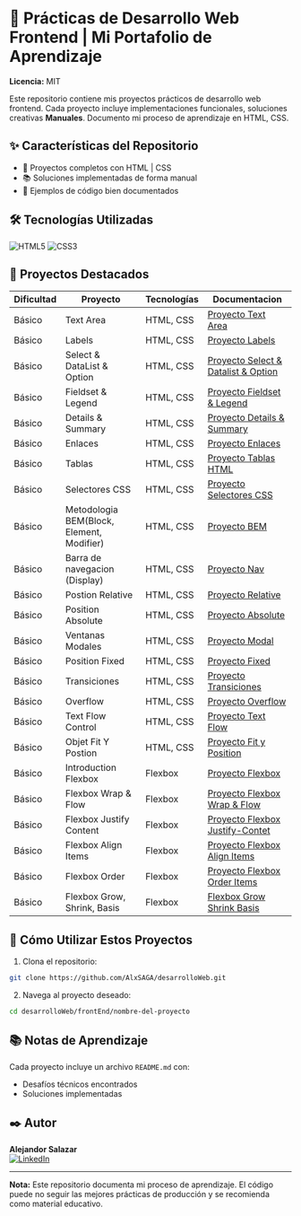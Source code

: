 
# 🎨 Prácticas de Desarrollo Web Frontend | Mi Portafolio de Aprendizaje
**Licencia:** MIT

Este repositorio contiene mis proyectos prácticos de desarrollo web frontend. Cada proyecto incluye implementaciones funcionales, soluciones creativas  **Manuales**. Documento mi proceso de aprendizaje en HTML, CSS.

## ✨ Características del Repositorio
- 🎯 Proyectos completos con HTML | CSS
- 📚 Soluciones implementadas de forma manual
- 🧪 Ejemplos de código bien documentados
## 🛠️ Tecnologías Utilizadas
![HTML5](https://img.shields.io/badge/-HTML5-E34F26?logo=html5&logoColor=white)
![CSS3](https://img.shields.io/badge/-CSS3-1572B6?logo=css3)

## 📌 Proyectos Destacados
| Dificultad | Proyecto                                  | Tecnologías | Documentacion                                                                       |
| ---------- | ----------------------------------------- | ----------- | ----------------------------------------------------------------------------------- |
| Básico     | Text Area                                 | HTML, CSS   | [Proyecto Text Area](frontEnd/01-text_area/README.md)                               |
| Básico     | Labels                                    | HTML, CSS   | [Proyecto Labels](frontEnd/02-labels/README.md)                                     |
| Básico     | Select & DataList & Option                | HTML, CSS   | [Proyecto Select & Datalist & Option](frontEnd/03-Select_Datalist_Option/README.md) |
| Básico     | Fieldset & Legend                         | HTML, CSS   | [Proyecto Fieldset & Legend](frontEnd/04-fieldset_legend/README.md)                 |
| Básico     | Details & Summary                         | HTML, CSS   | [Proyecto Details & Summary](frontEnd/05-Details_Summary/README.md)                 |
| Básico     | Enlaces                                   | HTML, CSS   | [Proyecto Enlaces](frontEnd/06-Enlaces/README.md)                                   |
| Básico     | Tablas                                    | HTML, CSS   | [Proyecto Tablas HTML](frontEnd/07-TablasHTML/README.md)                            |
| Básico     | Selectores CSS                            | HTML, CSS   | [Proyecto Selectores CSS](frontEnd/08-SelectoresCSS/README.md)                      |
| Básico     | Metodologia BEM(Block, Element, Modifier) | HTML, CSS   | [Proyecto BEM](frontEnd/09-BEM/README.md)                                           |
| Básico     | Barra de navegacion (Display)             | HTML, CSS   | [Proyecto Nav](frontEnd/10-barra_navegacion/README.md)                              |
| Básico     | Postion Relative                          | HTML, CSS   | [Proyecto Relative](frontEnd/11-position_relative/README.md)                        |
| Básico     | Position Absolute                         | HTML, CSS   | [Proyecto Absolute](frontEnd/12-position_absolute/README.md)                        |
| Básico     | Ventanas Modales                          | HTML, CSS   | [Proyecto Modal](frontEnd/13-ventana_modal/README.md)                               |
| Básico     | Position Fixed                            | HTML, CSS   | [Proyecto Fixed](frontEnd/14-position_fixed/README.md)                              |
| Básico     | Transiciones                              | HTML, CSS   | [Proyecto Transiciones](frontEnd/15-transitions/README.md)                          |
| Básico     | Overflow                                  | HTML, CSS   | [Proyecto Overflow](frontEnd/16-Overflow/README.md)                                 |
| Básico     | Text Flow Control                         | HTML, CSS   | [Proyecto Text Flow](frontEnd/17-text_flow/README.md)                               |
| Básico     | Objet Fit Y Postion                       | HTML, CSS   | [Proyecto Fit y Position](frontEnd/18-objetc_fit_Position/README.md)                |
| Básico     | Introduction Flexbox                      | Flexbox     | [Proyecto Flexbox](frontEnd/19-flexbox_basic/README.md)                             |
| Básico     | Flexbox Wrap & Flow                       | Flexbox     | [Proyecto Flexbox Wrap & Flow](frontEnd/20-flex_wrap_flow/README.md)                |
| Básico     | Flexbox Justify Content                   | Flexbox     | [Proyecto Flexbox Justify-Contet](frontEnd/21-justify_content/README.md)            |
| Básico     | Flexbox Align Items                       | Flexbox     | [Proyecto Flexbox Align Items](frontEnd/22-align_items/README.md)                   |
| Básico     | Flexbox Order                             | Flexbox     | [Proyecto Flexbox Order Items](frontEnd/23-flexbox_order/README.md)                 |
| Básico     | Flexbox Grow, Shrink, Basis               | Flexbox     | [Flexbox Grow Shrink Basis](frontEnd/24-flex_grow_shrink_basis/README.md)           |
## 🚀 Cómo Utilizar Estos Proyectos
1. Clona el repositorio:
```bash
git clone https://github.com/AlxSAGA/desarrolloWeb.git
```
2. Navega al proyecto deseado:
```bash
cd desarrolloWeb/frontEnd/nombre-del-proyecto
```

## 📚 Notas de Aprendizaje
Cada proyecto incluye un archivo `README.md` con:
- Desafíos técnicos encontrados
- Soluciones implementadas
## ✒️ Autor
**Alejandor Salazar**   
[![LinkedIn](https://img.shields.io/badge/-LinkedIn-0A66C2?logo=linkedin)](https://linkedin.com/in/0xalxsg)

---

**Nota:** Este repositorio documenta mi proceso de aprendizaje. El código puede no seguir las mejores prácticas de producción y se recomienda como material educativo.
 